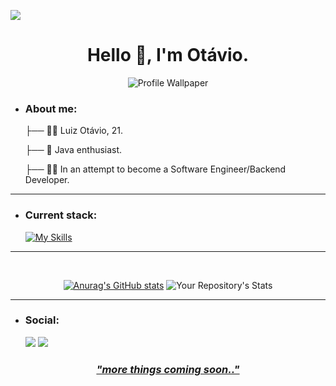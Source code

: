 
![](https://komarev.com/ghpvc/?username=tavinhoo&color=blueviolet&style=for-the-badge)
<div>

<h1 align="center">Hello 👋, I'm Otávio.</h1>

</div>

<div align="center">

 ![Profile Wallpaper](https://e0.pxfuel.com/wallpapers/864/770/desktop-wallpaper-typography-minimalism-digital-art-simple-background-think-lightbulb-mocah-minimalist-light.jpg)

</div>

<div>

-  ### About me:
  
    ├── :man_student: Luiz Otávio, 21. <br>
  
	  ├── :seedling: Java enthusiast. <br>
 
	  ├── :man_technologist: In an attempt to become a Software Engineer/Backend Developer. <br>
 
	
</div>

<div>

<hr>

- ### Current stack:

	[![My Skills](https://skillicons.dev/icons?i=html,css,bootstrap,js,jquery,java,spring,mysql,mongodb,docker)](https://skillicons.dev)
	
</div>

<hr>

<br>

<div align="center">

[![Anurag's GitHub stats](https://github-readme-stats.vercel.app/api?username=tavinhoo&theme=dark)](https://github.com/anuraghazra/github-readme-stats)
![Your Repository's Stats](https://github-readme-stats.vercel.app/api/top-langs/?username=tavinhoo&theme=dark)

</div>

<hr>

<div>

- ### Social:

    <a href="https://instagram.com/tavio_faria" target="_blank"><img src="https://img.shields.io/badge/-Instagram-%23E4405F?style=for-the-badge&logo=instagram&logoColor=black" target="_blank"></a> <a href="https://www.linkedin.com/in/luiz-otavio-bab9691b1/" target="_blank"><img src="https://img.shields.io/badge/LinkedIn-0A66C2.svg?style=for-the-badge&logo=LinkedIn&logoColor=white" target="_blank"></a>
    
</div>

<div>
<h3 align="center" style="text-decoration: underline;">
  <i>"more things coming soon.."</i>
</h3>
</div>
  
</div>

